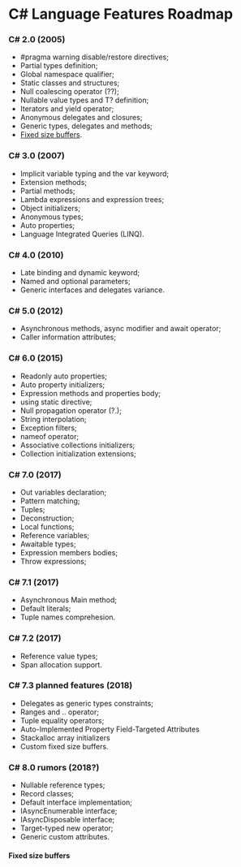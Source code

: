 # C# Language Features Roadmap
### C# 2.0 (2005)
- #pragma warning disable/restore directives;
- Partial types definition;
- Global namespace qualifier;
- Static classes and structures;
- Null coalescing operator (??);
- Nullable value types and T? definition;
- Iterators and yield operator;
- Anonymous delegates and closures;
- Generic types, delegates and methods;
- [Fixed size buffers](#fixed-size-buffers).

### C# 3.0 (2007)
- Implicit variable typing and the var keyword;
- Extension methods;
- Partial methods;
- Lambda expressions and expression trees;
- Object initializers;
- Anonymous types;
- Auto properties;
- Language Integrated Queries (LINQ).

### C# 4.0 (2010)
- Late binding and dynamic keyword;
- Named and optional parameters;
- Generic interfaces and delegates variance.

### C# 5.0 (2012)
- Asynchronous methods, async modifier and await operator;
- Caller information attributes;

### C# 6.0 (2015)
- Readonly auto properties;
- Auto property initializers;
- Expression methods and properties body;
- using static directive;
- Null propagation operator (?.);
- String interpolation;
- Exception filters;
- nameof operator;
- Associative collections initializers;
- Collection initialization extensions;

### C# 7.0 (2017)
- Out variables declaration;
- Pattern matching;
- Tuples;
- Deconstruction;
- Local functions;
- Reference variables;
- Awaitable types;
- Expression members bodies;
- Throw expressions;

### C# 7.1 (2017)
- Asynchronous Main method;
- Default literals;
- Tuple names comprehesion.

### C# 7.2 (2017)
- Reference value types;
- Span allocation support.

### C# 7.3 planned features (2018)
- Delegates as generic types constraints;
- Ranges and .. operator;
- Tuple equality operators;
- Auto-Implemented Property Field-Targeted Attributes
- Stackalloc array initializers
- Custom fixed size buffers.

### C# 8.0 rumors (2018?)
- Nullable reference types;
- Record classes;
- Default interface implementation;
- IAsyncEnumerable interface;
- IAsyncDisposable interface;
- Target-typed new operator;
- Generic custom attributes.

#### Fixed size buffers
